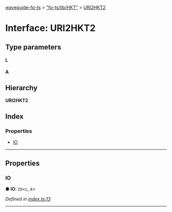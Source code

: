 [waveguide-fp-ts](../README.md) > ["fp-ts/lib/HKT"](../modules/_fp_ts_lib_hkt_.md) > [URI2HKT2](../interfaces/_fp_ts_lib_hkt_.uri2hkt2.md)

# Interface: URI2HKT2

## Type parameters
#### L 
#### A 
## Hierarchy

**URI2HKT2**

## Index

### Properties

* [IO](_fp_ts_lib_hkt_.uri2hkt2.md#io)

---

## Properties

<a id="io"></a>

###  IO

**● IO**: *`IO`<`L`, `A`>*

*Defined in [index.ts:13](https://github.com/rzeigler/waveguide/blob/c6446d5/packages/waveguide-fp-ts/src/index.ts#L13)*

___

